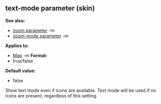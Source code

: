 ## text-mode parameter (skin)
**See also:**
*   [zoom parameter](/ref/%7Bskin%7D/param/zoom.md) -m
*   [zoom-mode parameter](/ref/%7Bskin%7D/param/zoom-mode.md) -m
<!-- -->
**Applies to:**
*   [Map](/ref/%7Bskin%7D/control/map.md) -m<!-- -->
**Format:**
*   true/false
<!-- -->
**Default value:**
*   false


Show text mode even if icons are available. Text mode will be
used if no icons are present, regardless of this setting.